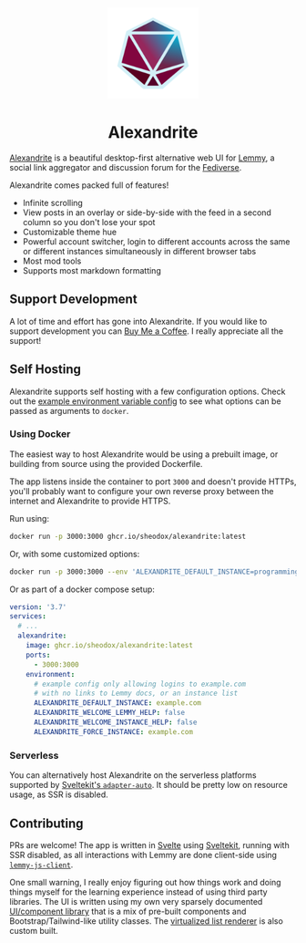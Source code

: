 <div align="center">
	<img src="static/logo.svg?sanitize=true" width="160" height="160" alt="logo">
	<h1>Alexandrite</h1>
</div>

[Alexandrite](https://alexandrite.app/) is a beautiful desktop-first alternative web UI for [Lemmy](https://join-lemmy.org/), a social link aggregator and discussion forum for the [Fediverse](https://simple.wikipedia.org/wiki/Fediverse).

Alexandrite comes packed full of features!

- Infinite scrolling
- View posts in an overlay or side-by-side with the feed in a second column so you don't lose your spot
- Customizable theme hue
- Powerful account switcher, login to different accounts across the same or different instances simultaneously in different browser tabs
- Most mod tools
- Supports most markdown formatting

## Support Development

A lot of time and effort has gone into Alexandrite. If you would like to support development you can [Buy Me a Coffee](https://www.buymeacoffee.com/sheodox). I really appreciate all the support!

## Self Hosting

Alexandrite supports self hosting with a few configuration options. Check out the [example environment variable config](.env.example) to see what options can be passed as arguments to `docker`.

### Using Docker

The easiest way to host Alexandrite would be using a prebuilt image, or building from source using the provided Dockerfile.

The app listens inside the container to port `3000` and doesn't provide HTTPs, you'll probably want to configure your own reverse proxy between the internet and Alexandrite to provide HTTPS.

Run using:

```bash
docker run -p 3000:3000 ghcr.io/sheodox/alexandrite:latest
```

Or, with some customized options:

```bash
docker run -p 3000:3000 --env 'ALEXANDRITE_DEFAULT_INSTANCE=programming.dev' ghcr.io/sheodox/alexandrite:latest
```

Or as part of a docker compose setup:

```yaml
version: '3.7'
services:
  # ...
  alexandrite:
    image: ghcr.io/sheodox/alexandrite:latest
    ports:
      - 3000:3000
    environment:
      # example config only allowing logins to example.com
      # with no links to Lemmy docs, or an instance list
      ALEXANDRITE_DEFAULT_INSTANCE: example.com
      ALEXANDRITE_WELCOME_LEMMY_HELP: false
      ALEXANDRITE_WELCOME_INSTANCE_HELP: false
      ALEXANDRITE_FORCE_INSTANCE: example.com
```

### Serverless

You can alternatively host Alexandrite on the serverless platforms supported by [Sveltekit's `adapter-auto`](https://kit.svelte.dev/docs/adapter-auto). It should be pretty low on resource usage, as SSR is disabled.

## Contributing

PRs are welcome! The app is written in [Svelte](https://svelte.dev/) using [Sveltekit](https://kit.svelte.dev/), running with SSR disabled, as all interactions with Lemmy are done client-side using [`lemmy-js-client`](https://github.com/LemmyNet/lemmy-js-client).

One small warning, I really enjoy figuring out how things work and doing things myself for the learning experience instead of using third party libraries. The UI is written using my own very sparsely documented [UI/component library](https://github.com/sheodox/sheodox-ui) that is a mix of pre-built components and Bootstrap/Tailwind-like utility classes. The [virtualized list renderer](src/lib/VirtualFeed.svelte) is also custom built.
